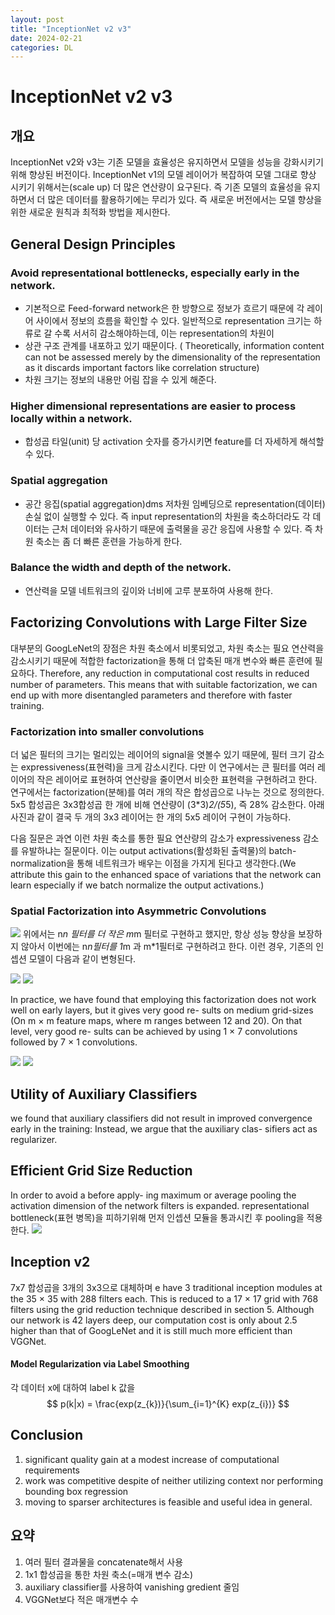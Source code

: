 ```yaml
---
layout: post
title: "InceptionNet v2 v3"
date: 2024-02-21
categories: DL
---
```


# InceptionNet v2 v3

## 개요
InceptionNet v2와 v3는 기존 모델을 효율성은 유지하면서 모델을 성능을 강화시키기 위해 향상된 버전이다. InceptionNet v1의 모델 레이어가 복잡하여 모델 그대로 향상 시키기 위해서는(scale up) 더 많은 연산량이 요구된다.
즉 기존 모델의 효율성을 유지하면서 더 많은 데이터를 활용하기에는 무리가 있다. 즉 새로운 버전에서는 모델 향상을 위한 새로운 원칙과 최적화 방법을 제시한다.


## General Design Principles

### Avoid representational bottlenecks, especially early in the network.
- 기본적으로 Feed-forward network은 한 방향으로 정보가 흐르기 때문에 각 레이어 사이에서 정보의 흐름을 확인할 수 있다. 일반적으로 representation 크기는 하류로 갈 수록 서서히 감소해야하는데, 이는 representation의 차원이
- 상관 구조 관계를 내포하고 있기 때문이다. ( Theoretically, information content can not be assessed merely by the dimensionality of the representation as it discards important factors like correlation structure)
- 차원 크기는 정보의 내용만 어림 잡을 수 있게 해준다.

### Higher dimensional representations are easier to process locally within a network. 
- 합성곱 타일(unit) 당 activation 숫자를 증가시키면 feature를 더 자세하게 해석할 수 있다.

### Spatial aggregation 
- 공간 응집(spatial aggregation)dms 저차원 임베딩으로 representation(데이터) 손실 없이 실행할 수 있다. 즉 input representation의 차원을 축소하더라도 각 데이터는 근처 데이터와 유사하기 때문에 출력물을 공간 응집에 사용할 수 있다. 즉 차원 축소는 좀 더 빠른 훈련을 가능하게 한다.

###  Balance the width and depth of the network.
- 연산력을 모델 네트워크의 깊이와 너비에 고루 분포하여 사용해 한다.


## Factorizing Convolutions with Large Filter Size
대부분의 GoogLeNet의 장점은 차원 축소에서 비롯되었고, 차원 축소는 필요 연산력을 감소시키기 때문에 적합한 factorization을 통해 더 압축된 매개 변수와 빠른 훈련에 필요하다. 
Therefore, any reduction in computational cost results in reduced number of parameters. This means that with suitable factorization, we can end up with more disentangled parameters and therefore with faster training. 

### Factorization into smaller convolutions
더 넓은 필터의 크기는 멀리있는 레이어의 signal을 엿볼수 있기 때문에, 필터 크기 감소는 expressiveness(표현력)을 크게 감소시킨다. 다만 이 연구에서는 큰 필터를 여러 레이어의 작은 레이어로 표현하여 연산량을 줄이면서 비슷한 표현력을 구현하려고 한다. 연구에서는 factorization(분해)를 여러 개의 작은 합성곱으로 나누는 것으로 정의한다. 5x5 합성곱은 3x3합성곱 한 개에 비해 연산량이 (3*3)*2/(5*5), 즉 28% 감소한다. 
아래 사진과 같이 결국 두 개의 3x3 레이어는 한 개의 5x5 레이어 구현이 가능하다. 


다음 질문은 과연 이런 차원 축소를 통한 필요 연산량의 감소가 expressiveness 감소를 유발하냐는 질문이다. 이는 output activations(활성화된 출력물)의 batch-normalization을 통해 네트워크가 배우는 이점을 가지게 된다고 생각한다.(We attribute this gain to the enhanced space of variations that the network can learn especially if we batch normalize the output activations.) 

### Spatial Factorization into Asymmetric Convolutions
![](/images/InceptionNetv2v3/2.png)
위에서는 n*n 필터를 더 작은 m*m 필터로 구현하고 했지만, 항상 성능 향상을 보장하지 않아서 이번에는 n*n필터를 1*m 과 m*1필터로 구현하려고 한다. 이런 경우, 기존의 인셉션 모델이 다음과 같이 변형된다. 

![](/images/InceptionNetv2v3/3.png)
![](/images/InceptionNetv2v3/4.png)

In practice, we have found that employing this factorization does not work well on early layers, but it gives very good re- sults on medium grid-sizes (On m × m feature maps, where m ranges between 12 and 20). On that level, very good re- sults can be achieved by using 1 × 7 convolutions followed by 7 × 1 convolutions.

![](/images/InceptionNetv2v3/5.png)
![](/images/InceptionNetv2v3/6.png)

## Utility of Auxiliary Classifiers
we found that auxiliary classifiers did not result in improved convergence early in the training:
Instead, we argue that the auxiliary clas- sifiers act as regularizer.


## Efficient Grid Size Reduction
In order to avoid a  before apply- ing maximum or average pooling the activation dimension of the network filters is expanded.
representational bottleneck(표현 병목)을 피하기위해 먼저 인셉션 모듈을 통과시킨 후 pooling을 적용한다. 
![](/images/InceptionNetv2v3/7.png)

## Inception v2
7x7 합성곱을 3개의 3x3으로 대체하며
e have 3 traditional inception modules at the 35 × 35 with 288 filters each. This is reduced to a 17 × 17 grid with 768 filters using the grid reduction technique described in section 5.
Although our network is 42 layers deep, our computation cost is only about 2.5 higher than that of GoogLeNet and it is still much more efficient than VGGNet.

#### Model Regularization via Label Smoothing

각 데이터 x에 대하여 label k 값을
$$
p(k|x) = \frac{exp(z_{k})}{\sum_{i=1}^{K} exp(z_{i})}
$$












## Conclusion
1. significant quality gain at a modest increase of computational requirements
2. work was competitive despite of neither utilizing context nor performing bounding box regression
3. moving to sparser architectures is feasible and useful idea in general.

## 요약
1. 여러 필터 결과물을 concatenate해서 사용
2. 1x1 합성곱을 통한 차원 축소(=매개 변수 감소)
3. auxiliary classifier를 사용하여 vanishing gredient 줄임
4. VGGNet보다 적은 매개변수 수

